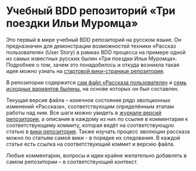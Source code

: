 # Учебный BDD репозиторий «Три поездки Ильи Муромца»
Это первый в мире учебный BDD репозиторий на русском языке. Он предназначен для демонстрации возможностей техники «Рассказ пользователя» (User Story) в рамках BDD процесса на примере одной из самых известных русских былин «Три поездки Ильи Муромца». Подробнее о том, зачем это понадобилось и откуда возникла такая идея можно узнать на [стартовой вики-странице репозитория](http://github.com/VadimMustyatsa/three_trips/wiki).

В репозитории содержится [сам файл  «Рассказа пользователя»](http://github.com/VadimMustyatsa/three_trips/blob/master/три_поездки_ильи_муромца.feature) и [семь исходных вариантов былины](http://github.com/VadimMustyatsa/three_trips/tree/master/Исходные%20варианты%20былины), на основе которых он был составлен.

Текущая версия файла – конечное состояние рядо эволционных изменений «Рассказа», соответствующим определённым этапам работы над ним. Все шаги можно увидеть в [журнале версий репозитория](http://github.com/VadimMustyatsa/three_trips/commits/master), а описания в каждому из них по ссылке в комментарии к соответствующему коммиту, которая ведёт на соответствующую статью  в [вики репозитория](http://github.com/VadimMustyatsa/three_trips/wiki). Также изучать процесс эволюции рассказа можно по статьям самой вики - в порядке их следования. В каждой статье есть ссылка на соответствующий коммит и версию файла.

Любые комментарии, вопросы и идеи крайне желательно добавлять в самом репозитории – в соответствующий контекст.
